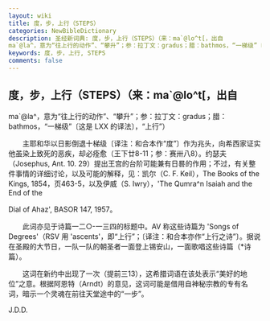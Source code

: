 ```yaml
---
layout: wiki
title: 度，步，上行（STEPS）
categories: NewBibleDictionary
description: 圣经新词典: 度，步，上行（STEPS）（来：ma`@lo^t[，出自
ma`@la^，意为“往上行的动作”、“攀升”；参：拉丁文：gradus；腊：bathmos，“一梯级”〔这是 LXX 的译法〕，“上行”）
keywords: 度，步，上行, STEPS
comments: false
---
```


## 度，步，上行（STEPS）（来：ma`@lo^t[，出自

ma`@la^，意为“往上行的动作”、“攀升”；参：拉丁文：gradus；腊：bathmos，“一梯级”〔这是 LXX 的译法〕，“上行”）

　　主耶和华以日影倒退十梯级〔译注：和合本作“度”〕作为兆头，向希西家证实他虽染上致死的恶疾，却必痊愈（王下廿8-11；参：赛卅八8）。约瑟夫（Josephus, Ant. 10. 29）提出王宫的台阶可能兼有日晷的作用；不过，有关整件事情的详细讨论，以及可能的解释，见：凯尔（C. F. Keil），The Books of the Kings, 1854，页463-5，以及伊威（S. Iwry），'The Qumra^n Isaiah and the End of the

Dial of Ahaz', BASOR 147, 1957。

　　此词亦见于诗篇一二○-一三四的标题中。AV 称这些诗篇为 'Songs of Degrees'（RSV 用 'ascents'，即“上行”；〔译注：和合本亦作“上行之诗”〕。据说在圣殿的大节日，一队一队的朝圣者一面登上锡安山，一面歌唱这些诗篇（*诗篇）。

　　这词在新约中出现了一次（提前三13），这希腊词语在该处表示“美好的地位”之意。根据阿恩特（Arndt）的意见，这词可能是借用自神秘宗教的专有名词，暗示一个灵魂在前往天堂途中的“一步”。

J.D.D.








